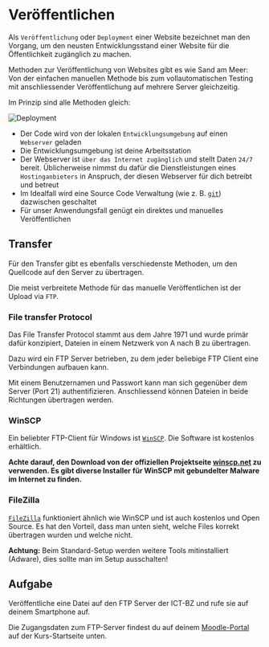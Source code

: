 # Veröffentlichen

Als `Veröffentlichung` oder `Deployment` einer Website bezeichnet man den Vorgang, um den neusten Entwicklungsstand einer Website für die Öffentlichkeit zugänglich zu machen.

Methoden zur Veröffentlichung von Websites gibt es wie Sand am Meer: Von der einfachen manuellen Methode bis zum vollautomatischen Testing mit anschliessender Veröffentlichung auf mehrere Server gleichzeitig.

Im Prinzip sind alle Methoden gleich:

![Deployment](./src/schema.png)

* Der Code wird von der lokalen `Entwicklungsumgebung` auf einen `Webserver` geladen
* Die Entwicklungsumgebung ist deine Arbeitsstation
* Der Webserver ist `über das Internet zugänglich` und stellt Daten `24/7` bereit. Üblicherweise nimmst du dafür die Dienstleistungen eines `Hostinganbieters` in Anspruch, der diesen Webserver für dich betreibt und betreut
* Im Idealfall wird eine Source Code Verwaltung (wie z. B. [`git`](https://git-scm.com/)) dazwischen geschaltet
* Für unser Anwendungsfall genügt ein direktes und manuelles Veröffentlichen

## Transfer

Für den Transfer gibt es ebenfalls verschiedenste Methoden, um den Quellcode auf den Server zu übertragen. 

Die meist verbreitete Methode für das manuelle Veröffentlichen ist der Upload via `FTP`.

### File transfer Protocol

Das File Transfer Protocol stammt aus dem Jahre 1971 und wurde primär dafür konzipiert, Dateien in einem Netzwerk von A nach B zu übertragen.

Dazu wird ein FTP Server betrieben, zu dem jeder beliebige FTP Client eine Verbindungen aufbauen kann.

Mit einem Benutzernamen und Passwort kann man sich gegenüber dem Server (Port 21) authentifizieren. Anschliessend können Dateien in beide Richtungen übertragen werden.

### WinSCP

Ein beliebter FTP-Client für Windows ist [`WinSCP`](https://winscp.net/eng/download.php). Die Software ist kostenlos erhältlich. 

**Achte darauf, den Download von der offiziellen Projektseite [winscp.net](https://winscp.net/eng/download.php) zu verwenden. Es gibt diverse Installer für WinSCP mit gebundelter Malware im Internet zu finden.**

### FileZilla

[`FileZilla`](https://filezilla-project.org/) funktioniert ähnlich wie WinSCP und ist auch kostenlos und Open Source. Es hat den Vorteil, dass man unten sieht, welche Files korrekt übertragen wurden und welche nicht. 

**Achtung:** Beim Standard-Setup werden weitere Tools mitinstalliert (Adware), dies sollte man im Setup ausschalten! 

## Aufgabe

Veröffentliche eine Datei auf den FTP Server der ICT-BZ und rufe sie auf deinem Smartphone auf.

Die Zugangsdaten zum FTP-Server findest du auf deinem [Moodle-Portal](https://kurse.ict-bz.ch/) auf der Kurs-Startseite unten.
